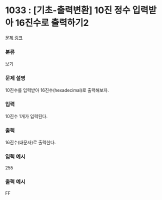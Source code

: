 # 1033 : [기초-출력변환] 10진 정수 입력받아 16진수로 출력하기2

[문제 링크](https://www.codeup.kr/problem.php?id=1033)

### 분류

보기

### 문제 설명

<p>10진수를 입력받아 16진수(hexadecimal)로 출력해보자.</p>

### 입력

<p>10진수 1개가 입력된다.</p>

### 출력

<p>16진수(대문자)로 출력한다.</p>

### 입력 예시

<p>255</p>

### 출력 예시

<p>FF</p>

